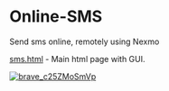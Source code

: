 # Online-SMS
Send sms online, remotely using Nexmo

[sms.html](https://github.com/PiggyAwesome/Online-SMS/blob/main/sms.html) - Main html page with GUI.



[![brave_c25ZMoSmVp](https://user-images.githubusercontent.com/48888771/143265892-b70e063d-04bc-40d5-93ea-099bd6408b46.png)](https://github.com/PiggyAwesome/Online-SMS/blob/main/sms.html)
